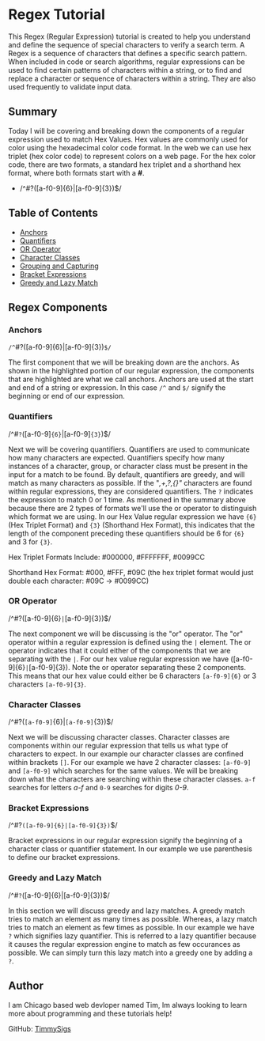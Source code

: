 # Regex Tutorial


This Regex (Regular Expression) tutorial is created to help you understand and define the sequence of special characters to verify a search term. A Regex is a sequence of characters that defines a specific search pattern. When included in code or search algorithms, regular expressions can be used to find certain patterns of characters within a string, or to find and replace a character or sequence of characters within a string. They are also used frequently to validate input data.

## Summary

Today I will be covering and breaking down the components of a regular expression used to match Hex Values. Hex values are commonly used for color using the hexadecimal color code format. In the web we can use hex triplet (hex color code) to represent colors on a web page. For the hex color code, there are two formats, a standard hex triplet and a shorthand hex format, where both formats start with a **#**. 

- /^#?([a-f0-9]{6}|[a-f0-9]{3})$/

## Table of Contents

- [Anchors](#anchors)
- [Quantifiers](#quantifiers)
- [OR Operator](#or-operator)
- [Character Classes](#character-classes)
- [Grouping and Capturing](#grouping-and-capturing)
- [Bracket Expressions](#bracket-expressions)
- [Greedy and Lazy Match](#greedy-and-lazy-match)


## Regex Components

### Anchors
`/^`#?([a-f0-9]{6}|[a-f0-9]{3})`$/`

The first component that we will be breaking down are the anchors. As shown in the highlighted portion of our regular expression, the components that are highlighted are what we call anchors. Anchors are used at the start and end of a string or expression. In this case `/^` and `$/` signify the beginning or end of our expression.

### Quantifiers

/^#`?`([a-f0-9]`{6}`|[a-f0-9]`{3}`)$/

Next we will be covering quantifiers. Quantifiers are used to communicate how many characters are expected. Quantifiers specify how many instances of a character, group, or character class must be present in the input for a match to be found. By default, quantifiers are greedy, and will match as many characters as possible. If the "*,+,?,{}"* characters are found within regular expressions, they are considered quantifiers. The `?` indicates the expression to match 0 or 1 time. As mentioned in the summary above because there are 2 types of formats we'll use the or operator to distinguish which format we are using. In our Hex Value regular expression we have `{6}` (Hex Triplet Format) and `{3}` (Shorthand Hex Format), this indicates that the length of the component preceding these quantifiers should be 6 for `{6}` and 3 for `{3}`. 

Hex Triplet Formats Include:
#000000, #FFFFFFF, #0099CC

Shorthand Hex Format:
#000, #FFF, #09C
(the hex triplet format would just double each character: #09C -> #0099CC)

### OR Operator

/^#?([a-f0-9]{6}`|`[a-f0-9]{3})$/

The next component we will be discussing is the "or" operator. The "or" operator within a regular expression is defined using the `|` element. The or operator indicates that it could either of the components that we are separating with the `|`. For our hex value regular expression we have ([a-f0-9]{6}`|`[a-f0-9]{3}). Note the or operator separating these 2 components. This means that our hex value could either be 6 characters `[a-f0-9]{6}` or 3 characters `[a-f0-9]{3}`.

### Character Classes

/^#?(`[a-f0-9]`{6}|`[a-f0-9]`{3})$/

Next we will be discussing character classes. Character classes are components within our regular expression that tells us what type of characters to expect. In our example our character classes are confined within brackets `[]`. For our example we have 2 character classes: `[a-f0-9]` and `[a-f0-9]` which searches for the same values. We will be breaking down what the characters are searching within these character classes. `a-f` searches for letters *a-f* and `0-9` searches for digits *0-9*.


### Bracket Expressions

/^#?`([a-f0-9]{6}|[a-f0-9]{3})`$/

Bracket expressions in our regular expression signify the beginning of a character class or quantifier statement. In our example we use parenthesis to define our bracket expressions.
### Greedy and Lazy Match

/^#`?`([a-f0-9]{6}|[a-f0-9]{3})$/

In this section we will discuss greedy and lazy matches. A greedy match tries to match an element as many times as possible. Whereas, a lazy match tries to match an element as few times as possible. In our example we have `?` which signifies lazy quantifier. This is referred to a lazy quantifier because it causes the regular expression engine to match as few occurances as possible. We can simply turn this lazy match into a greedy one by adding a `?`.

## Author
I am Chicago based web devloper named Tim, Im always looking to learn more about programming and these tutorials help!

GitHub: [TimmySigs](https://github.com/Timmysigs)